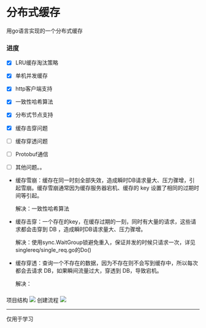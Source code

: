 # 分布式缓存

用go语言实现的一个分布式缓存


### 进度
- [x] LRU缓存淘汰策略
- [x] 单机并发缓存
- [x] http客户端支持
- [x] 一致性哈希算法
- [x] 分布式节点支持
- [x] 缓存击穿问题
- [ ] 缓存穿透问题
- [ ] Protobuf通信
- [ ] 其他问题。。


* 缓存雪崩：缓存在同一时刻全部失效，造成瞬时DB请求量大、压力骤增，引起雪崩。缓存雪崩通常因为缓存服务器宕机、缓存的 key 设置了相同的过期时间等引起。

    解决：一致性哈希算法

* 缓存击穿：一个存在的key，在缓存过期的一刻，同时有大量的请求，这些请求都会击穿到 DB ，造成瞬时DB请求量大、压力骤增。

    解决：使用sync.WaitGroup锁避免重入，保证并发的时候只请求一次，详见singlereq/single_req.go的Do()

* 缓存穿透：查询一个不存在的数据，因为不存在则不会写到缓存中，所以每次都会去请求 DB，如果瞬间流量过大，穿透到 DB，导致宕机。

    解决：
    

###
项目结构
![](https://cdn.jsdelivr.net/gh/QXQZX/CDN@latest/images/go/gfcache/framework.png)
创建流程
![](https://cdn.jsdelivr.net/gh/QXQZX/CDN@latest/images/go/gfcache/runAndUse.png)

<hr>
仅用于学习